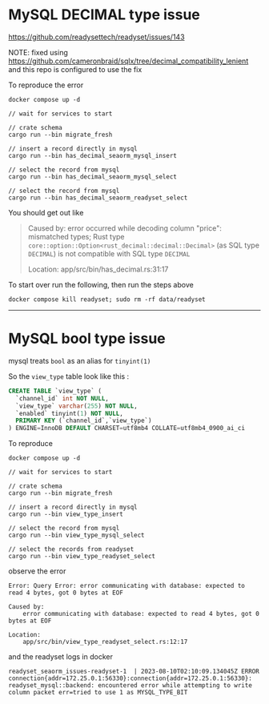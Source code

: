 
# MySQL DECIMAL type issue

https://github.com/readysettech/readyset/issues/143

NOTE: fixed using https://github.com/cameronbraid/sqlx/tree/decimal_compatibility_lenient and this repo is configured to use the fix

To reproduce the error

```shell
docker compose up -d

// wait for services to start

// crate schema
cargo run --bin migrate_fresh

// insert a record directly in mysql
cargo run --bin has_decimal_seaorm_mysql_insert

// select the record from mysql
cargo run --bin has_decimal_seaorm_mysql_select

// select the record from mysql
cargo run --bin has_decimal_seaorm_readyset_select

```

You should get out like

> Caused by:
> error occurred while decoding column "price": mismatched types; Rust type `core::option::Option<rust_decimal::decimal::Decimal>` (as SQL type `DECIMAL`) is not compatible with SQL type `DECIMAL`
>
> Location:
> app/src/bin/has_decimal.rs:31:17

To start over run the following, then run the steps above

```shell
docker compose kill readyset; sudo rm -rf data/readyset
```

---


# MySQL bool type issue

 mysql treats `bool` as an alias for `tinyint(1)`

So the `view_type` table look like this :

```sql
CREATE TABLE `view_type` (
  `channel_id` int NOT NULL,
  `view_type` varchar(255) NOT NULL,
  `enabled` tinyint(1) NOT NULL,
  PRIMARY KEY (`channel_id`,`view_type`)
) ENGINE=InnoDB DEFAULT CHARSET=utf8mb4 COLLATE=utf8mb4_0900_ai_ci
```

To reproduce

```shell
docker compose up -d

// wait for services to start

// crate schema
cargo run --bin migrate_fresh

// insert a record directly in mysql
cargo run --bin view_type_insert

// select the record from mysql
cargo run --bin view_type_mysql_select

// select the records from readyset
cargo run --bin view_type_readyset_select

```

observe the error

```
Error: Query Error: error communicating with database: expected to read 4 bytes, got 0 bytes at EOF

Caused by:
    error communicating with database: expected to read 4 bytes, got 0 bytes at EOF

Location:
    app/src/bin/view_type_readyset_select.rs:12:17
```

and the readyset logs in docker

```
readyset_seaorm_issues-readyset-1  | 2023-08-10T02:10:09.134045Z ERROR connection{addr=172.25.0.1:56330}:connection{addr=172.25.0.1:56330}: readyset_mysql::backend: encountered error while attempting to write column packet err=tried to use 1 as MYSQL_TYPE_BIT
```
